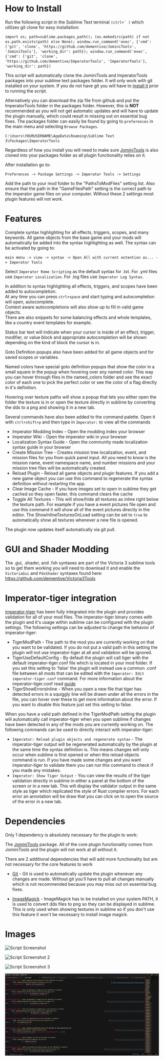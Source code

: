 # How to Install

Run the following script in the Sublime Text terminal ```(ctrl+` )``` which utilizes git clone for easy installation:
```
import os; path=sublime.packages_path(); (os.makedirs(path) if not os.path.exists(path) else None); window.run_command('exec', {'cmd': ['git', 'clone', 'https://github.com/dementive/JominiTools', 'JominiTools'], 'working_dir': path}); window.run_command('exec', {'cmd': ['git', 'clone', 'https://github.com/dementive/ImperatorTools', 'ImperatorTools'], 'working_dir': path})
```
This script will automatically clone the JominiTools and ImperatorTools packages into your sublime text packages folder. It will only work with git installed on your system. If you do not have git you will have to [install it](https://git-scm.com/downloads) prior to running the script.

Alternatively you can download the zip file from github and put the ImperatorTools folder in the packages folder. However, this is **NOT** recommended as you will not get automatic updates and will have to update the plugin manually, which could result in missing out on essential bug fixes.
The packages folder can easily be found by going to ```preferences``` in the main menu and selecting ```Browse Packages```.
```
C:\Users\YOURUSERNAME\AppData\Roaming\Sublime Text 3\Packages\ImperatorTools
```

Regardless of how you install you will need to make sure [JominiTools](https://github.com/dementive/JominiTools) is also cloned into your packages folder as all plugin functionality relies on it.

After installation go to:
```
Preferences -> Package Settings -> Imperator Tools -> Settings
```

Add the path to your mod folder to the "PathsToModFiles" setting list. Also ensure that the path in the "GameFilesPath" setting is the correct path to the imperator game files on your computer. Without these 2 settings most plugin features will not work.

# Features

Complete syntax highlighting for all effects, triggers, scopes, and many keywords. All game objects from the base game and your mods will automatically be added into the syntax highlighting as well. The syntax can be activated by going to:
```
main menu -> view -> syntax -> Open All with current extention as... -> Imperator Tools
```
Select ```Imperator Rome Scripting``` as the default syntax for .txt. 
For .yml files use ``` Imperator Localization ```.
For .log files use ```Imperator Log Syntax```.

In addition to syntax highlighting all effects, triggers, and scopes have been added to autocompletion.  
At any time you can press ```ctrl+space``` and start typing and autocompletion will open, autocomplete.  
Context aware autocompletions will also show up to fill in valid game objects.  
There are also snippets for some balancing effects and whole templates, like a country event templates for example.

Status bar text will indicate when your cursor is inside of an effect, trigger, modifier, or value block and appropriate autocompletion will be shown depending on the kind of block the cursor is in.

Goto Definition popups also have been added for all game objects and for saved scopes or variables.

Named colors have special goto definition popups that show the color in a small square in the popup when hovering over any named color. This way you can hover through files in the named_colors folder and see the exact color of each one to pick the perfect color or see the color of a flag directly in it's definition.

Hovering over texture paths will show a popup that lets you either open the folder the texture is in or open the texture directly in sublime by converting the dds to a png and showing it in a new tab.

Several commands have also been added to the command palette. Open it with `ctrl+shift+p` and then type in `Imperator:` to view all the commands
- Imperator Modding Index - Open the modding index your browser
- Imperator Wiki - Open the imperator wiki in your browser
- Localization Syntax Guide - Open the community made localization syntax guide in your browser
- Create Mission Tree - Creates mission tree localization, event, and mission files for you from quick panel input. All you need to know is the mission name, event namespace name, and number missions and your mission tree files will be automatically created.
- Reload Plugin - Reload all game objects and plugin features. If you add a new game object you can use this command to regenerate the syntax definition without restarting the app.
- Clear Image Cache - If you have images set to open in sublime they get cached so they open faster, this command clears the cache
- Toggle All Textures - This will show/hide all textures as inline right below the texture path. For example if you have a event pictures file open and use this command it will show all of the event pictures directly in the editor. The ShowInlineTexturesOnLoad setting can be set to `true` to automatically show all textures whenever a new file is opened.

The plugin now updates itself automatically via git pull.

# GUI and Shader Modding

The .gui, .shader, and .fxh syntaxes are part of the Victoria 3 sublime tools so to get them working you will need to download it and enable the `VictoriaGui` and `PdxShader` syntaxes found here:  
https://github.com/dementive/Victoria3Tools

# Imperator-tiger integration

[imperator-tiger](https://github.com/amtep/ck3-tiger) has been fully integrated into the plugin and provides validation for all of your mod files. The imperator-tiger binary comes with the plugin and it's usage within sublime can be configured with the plugin settings. The following settings can be adjusted to change the behavior of imperator-tiger:
- TigerModPath - The path to the mod you are currently working on that you want to be validated. If you do not put a valid path in this setting the plugin will not use imperator-tiger at all and validation will be ignored.
- TigerUseDefaultConfig - By default the plugin will call tiger with the default imperator-tiger.conf file which is located in your mod folder. If you set this setting to 'false' the plugin will instead use a common .conf file between all mods that can be edited with the `Imperator: Edit imperator-tiger.conf` command. For more information about the imperator-tiger.conf read [guide](https://github.com/amtep/ck3-tiger/blob/main/filter.md)
- TigerShowErrorsInline - When you open a new file that tiger has detected errors in a squiggly line will be drawn under all the errors in the file, you can hover over these to get more information about the error. If you want to disable this feature just set this setting to false.

When you have a valid path defined in the TigerModPath setting the plugin will automatically call imperator-tiger when you open sublime if changes have been detected in any of the mods you are currently working on. The following commands can be used to directly interact with imperator-tiger:
- `Imperator: Reload plugin objects and regenerate syntax` - The imperator-tiger output will be regenerated automatically by the plugin at the same time the syntax definition is. This means changes will only occur when sublime is first opened or when this reload objects command is run. If you have made some changes and you want imperator-tiger to validate them you can run this command to check if you made any mistakes.
- `Imperator: Show Tiger Output` - You can view the results of the tiger validation directly in sublime in either a panel at the bottom of the screen or in a new tab. This will display the validator output in the same style as tiger which replicated the style of Rust compiler errors. For each error an annotation will be draw that you can click on to open the source of the error in a new tab.

# Dependencies

Only 1 dependency is absolutely necessary for the plugin to work:

The [JominiTools](https://github.com/dementive/JominiTools) package. All of the core plugin functionality comes from JominiTools and the plugin will not work at all without it.

There are 2 additional dependencies that will add more functionality but are not necessary for the core features to work

- [Git](https://git-scm.com/downloads) - Git is used to automatically update the plugin whenever any changes are made. Without git you'll have to pull all changes manually which is not recommended because you may miss out on essential bug fixes.

- [ImageMagick](https://imagemagick.org/script/download.php) - ImageMagick has to be installed on your system PATH, it is used to convert dds files to png so they can be displayed in sublime. This is only used when showing textures in sublime so if you don't use this feature it won't be necessary to install image magick.


# Images


![Script Screenshot](/assets/image1.png)

![Script Screenshot 2](/assets/image2.png)

![Script Screenshot 3](/assets/image3.png)

![Imperator Tiger Output](/assets/image4.png)